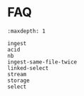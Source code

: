 # FAQ

```{toctree}
:maxdepth: 1

ingest
acid
nb
ingest-same-file-twice
linked-select
stream
storage
select
```

